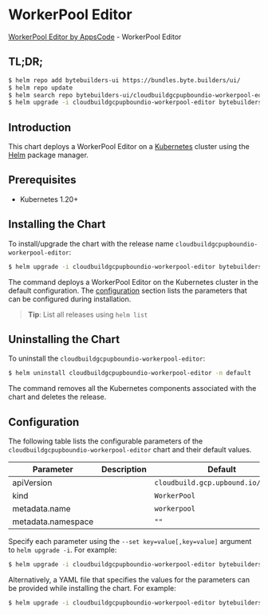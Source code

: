 # WorkerPool Editor

[WorkerPool Editor by AppsCode](https://byte.builders) - WorkerPool Editor

## TL;DR;

```bash
$ helm repo add bytebuilders-ui https://bundles.byte.builders/ui/
$ helm repo update
$ helm search repo bytebuilders-ui/cloudbuildgcpupboundio-workerpool-editor --version=v0.4.18
$ helm upgrade -i cloudbuildgcpupboundio-workerpool-editor bytebuilders-ui/cloudbuildgcpupboundio-workerpool-editor -n default --create-namespace --version=v0.4.18
```

## Introduction

This chart deploys a WorkerPool Editor on a [Kubernetes](http://kubernetes.io) cluster using the [Helm](https://helm.sh) package manager.

## Prerequisites

- Kubernetes 1.20+

## Installing the Chart

To install/upgrade the chart with the release name `cloudbuildgcpupboundio-workerpool-editor`:

```bash
$ helm upgrade -i cloudbuildgcpupboundio-workerpool-editor bytebuilders-ui/cloudbuildgcpupboundio-workerpool-editor -n default --create-namespace --version=v0.4.18
```

The command deploys a WorkerPool Editor on the Kubernetes cluster in the default configuration. The [configuration](#configuration) section lists the parameters that can be configured during installation.

> **Tip**: List all releases using `helm list`

## Uninstalling the Chart

To uninstall the `cloudbuildgcpupboundio-workerpool-editor`:

```bash
$ helm uninstall cloudbuildgcpupboundio-workerpool-editor -n default
```

The command removes all the Kubernetes components associated with the chart and deletes the release.

## Configuration

The following table lists the configurable parameters of the `cloudbuildgcpupboundio-workerpool-editor` chart and their default values.

|     Parameter      | Description |                    Default                     |
|--------------------|-------------|------------------------------------------------|
| apiVersion         |             | <code>cloudbuild.gcp.upbound.io/v1beta1</code> |
| kind               |             | <code>WorkerPool</code>                        |
| metadata.name      |             | <code>workerpool</code>                        |
| metadata.namespace |             | <code>""</code>                                |


Specify each parameter using the `--set key=value[,key=value]` argument to `helm upgrade -i`. For example:

```bash
$ helm upgrade -i cloudbuildgcpupboundio-workerpool-editor bytebuilders-ui/cloudbuildgcpupboundio-workerpool-editor -n default --create-namespace --version=v0.4.18 --set apiVersion=cloudbuild.gcp.upbound.io/v1beta1
```

Alternatively, a YAML file that specifies the values for the parameters can be provided while
installing the chart. For example:

```bash
$ helm upgrade -i cloudbuildgcpupboundio-workerpool-editor bytebuilders-ui/cloudbuildgcpupboundio-workerpool-editor -n default --create-namespace --version=v0.4.18 --values values.yaml
```
